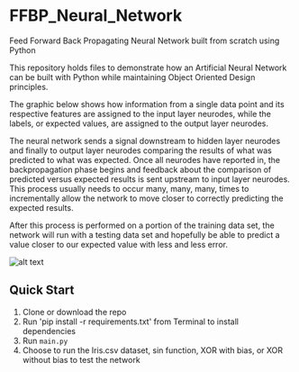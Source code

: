 # FFBP_Neural_Network
Feed Forward Back Propagating Neural Network built from scratch using Python

This repository holds files to demonstrate how an Artificial Neural Network can be built with Python while maintaining Object Oriented Design principles.

The graphic below shows how information from a single data point and its respective features are assigned to the input layer neurodes, while the labels, or expected values, are assigned to the output layer neurodes. 

The neural network sends a signal downstream to hidden layer neurodes and finally to output layer neurodes comparing the results of what was predicted to what was expected. Once all neurodes have reported in, the backpropagation phase begins and feedback about the comparison of predicted versus expected results is sent upstream to input layer neurodes. This process usually needs to occur many, many, many, times to incrementally allow the network to move closer to correctly predicting the expected results.

After this process is performed on a portion of the training data set, the network will run with a testing data set and hopefully be able to predict a value closer to our expected value with less and less error. 

![alt text](https://miro.medium.com/max/1200/1*Gh5PS4R_A5drl5ebd_gNrg@2x.png)


## Quick Start

1. Clone or download the repo
2. Run 'pip install -r requirements.txt' from Terminal to install dependencies
3. Run `main.py`
4. Choose to run the Iris.csv dataset, sin function, XOR with bias, or XOR without bias to test the network
